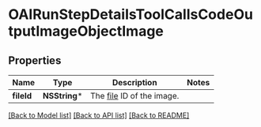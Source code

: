 # OAIRunStepDetailsToolCallsCodeOutputImageObjectImage

## Properties
Name | Type | Description | Notes
------------ | ------------- | ------------- | -------------
**fileId** | **NSString*** | The [file](/docs/api-reference/files) ID of the image. | 

[[Back to Model list]](../README.md#documentation-for-models) [[Back to API list]](../README.md#documentation-for-api-endpoints) [[Back to README]](../README.md)


